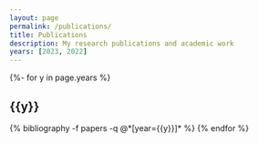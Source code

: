```yaml
---
layout: page
permalink: /publications/
title: Publications
description: My research publications and academic work
years: [2023, 2022]
---
```

<!-- _pages/publications.md -->
<div class="publications">

{%- for y in page.years %}
  <h2 class="year">{{y}}</h2>
  {% bibliography -f papers -q @*[year={{y}}]* %}
{% endfor %}

</div>
